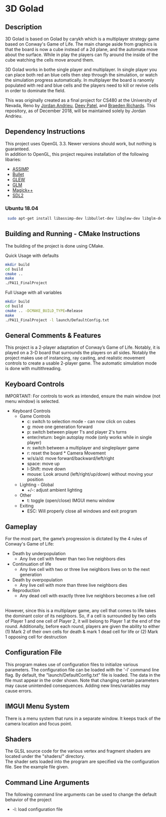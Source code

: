 # 3D Golad

## Description
3D Golad is based on Golad by carykh which is a multiplayer strategy game based on Conway's Game of Life. The main change aside from graphics is that the board is now a cube instead of a 2d plane, and the automata move about the surface. While in play the players can fly around the inside of the cube watching the cells move around them.

3D Golad works in bothe single player and multiplayer. In single player you can place both red an blue cells then step through the simulation, or watch the simulation progress automatically. In multiplayer the board is ranomly populated with red and blue cells and the players need to kill or revive cells in order to dominate the field.

This was originally created as a final project for CS480 at the University of Nevada, Reno by [Jordan Andrieu](https://github.com/J-Andrieu), [Deev Patel](https://github.com/pateldeev), and [Braeden Richards](https://github.com/bjrichards). This repository, as of December 2018, will be maintained solely by Jordan Andrieu. 

## Dependency Instructions
This project uses OpenGL 3.3. Newer versions should work, but nothing is guaranteed. <br>
In addition to OpenGL, this project requires installation of the following libaries:
 * [ASSIMP](https://github.com/assimp/assimp/wiki)
 * [Bullet](https://github.com/bulletphysics/bullet3)
 * [GLEW](http://glew.sourceforge.net/)
 * [GLM](http://glm.g-truc.net/0.9.7/index.html)
 * [Magick++](http://www.imagemagick.org/Magick%2B%2B/)
 * [SDL2](https://wiki.libsdl.org/Tutorials)

### Ubuntu 18.04
```bash
 sudo apt-get install libassimp-dev libbullet-dev libglew-dev libglm-dev libmagick++-dev libsdl2-dev
```

## Building and Running - CMake Instructions
The building of the project is done using CMake.

Quick Usage with defaults
```bash
mkdir build
cd build
cmake ..
make
./PA11_FinalProject
```

Full Usage with all variables
```bash
mkdir build
cd build
cmake .. -DCMAKE_BUILD_TYPE=Release
make
./PA11_FinalProject -l launch/DefaultConfig.txt
```

## General Comments & Features
This project is a 2-player adaptation of Conway’s Game of Life. Notably, it is played on a 3-D board that surrounds the players on all sides. Notably the project makes use of instancing, ray casting, and realistic movement controls to create a usable 2-player game. The automatic simulation mode is done with multithreading.

## Keyboard Controls
IMPORTANT: For controls to work as intended, ensure the main window (not menu window) is selected. <br>
* Keyboard Controls
  * Game Controls
    * c: switch to selection mode - can now click on cubes
    * g: move one generation forward
    * p: switch between player 1's and player 2's turns
    * enter/return: begin autoplay mode (only works while in single player)
    * n: switch between a multiplayer and singleplayer game
    * r: reset the board  * Camera Movement
    * w/s/a/d: move forward/backward/left/right
    * space: move up
    * l-Shift: move down
    * mouse: Look around (left/right/up/down) without moving your position
  * Lighting - Global
      * +/-: adjust ambient lighting
   * Other
      * t: toggle (open/close) IMGUI menu window
   * Exiting
      * ESC: Will properly close all windows and exit program

## Gameplay
For the most part, the game’s progression is dictated by the 4 rules of Conway's Game of Life:
* Death by underpopulation
  * Any live cell with fewer than two live neighbors dies
* Continuation of life
  * Any live cell with two or three live neighbors lives on to the next generation
* Death by overpopulation
  * Any live cell with more than three live neighbors dies
* Reproduction
  * Any dead cell with exactly three live neighbors becomes a live cell
<br>
However, since this is a multiplayer game, any cell that comes to life takes the dominant color of its neighbors. So, if a cell is surrounded by two cells of Player 1 and one cell of Player 2, it will belong to Player 1 at the end of the round. Additionally, before each round, players are given the ability to either (1) Mark 2 of their own cells for death & mark 1 dead cell for life or (2) Mark 1 opposing cell for destruction

## Configuration File
This program makes use of configuration files to initialize various parameters. The configuration file can be loaded with the '-l' command line flag. By default, the "launch/DefaultConfig.txt" file is loaded. The data in the file must appear in the order shown. Note that changing certain parameters may cause unintended consequences. Adding new lines/variables may cause errors.

## IMGUI Menu System
There is a menu system that runs in a separate window. It keeps track of the camera location and focus point.<br>

## Shaders
The GLSL source code for the various vertex and fragment shaders are located under the "shaders/" directory. <br>
The shader sets loaded into the program are specified via the configuration file. See the example file given.

## Command Line Arguments
The following command line arguments can be used to change the default behavior of the project
  * -l: load configuration file
